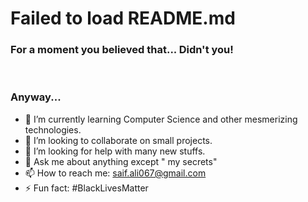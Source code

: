 <div>
<h1>Failed to load README.md</h1>
<h3>For a moment you believed that... Didn't you!</h3>
</div>

<br/>

<h3>Anyway...</h3>

- 🌱 I’m currently learning Computer Science and other mesmerizing technologies.
- 👯 I’m looking to collaborate on small projects.
- 🤔 I’m looking for help with many new stuffs.
- 💬 Ask me about anything except " my secrets"
- 📫 How to reach me: saif.ali067@gmail.com
- ⚡ Fun fact: #BlackLivesMatter 



